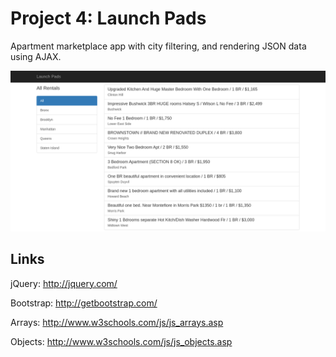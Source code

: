 # Project 4: Launch Pads

Apartment marketplace app with city filtering, and rendering JSON data using AJAX.

<img src="readme-image.png">

## Links

jQuery: http://jquery.com/

Bootstrap: http://getbootstrap.com/

Arrays: http://www.w3schools.com/js/js_arrays.asp

Objects: http://www.w3schools.com/js/js_objects.asp

